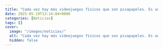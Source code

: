 ```yaml
---
title: "Cada vez hay más videojuegos físicos que son pisapapeles. Es un problema tremendo para el videojuego como arte"
date: 2025-05-19T13:14:04+0000
categories: [Noticias]
tags: []
cover:
  image: "/images/noticias/"
  alt: "Cada vez hay más videojuegos físicos que son pisapapeles. Es un problema tremendo para el videojuego como arte"
  hidden: false
---
```



